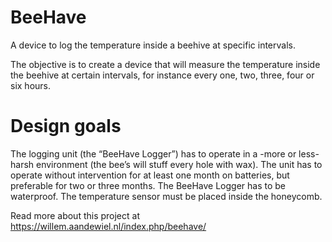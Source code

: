 # BeeHave
A device to log the temperature inside a beehive at specific intervals.

The objective is to create a device that will measure the temperature inside the beehive at certain intervals, 
for instance every one, two, three, four or six hours.

# Design goals
The logging unit (the “BeeHave Logger”) has to operate in a -more or less- harsh environment (the 
bee’s will stuff every hole with wax). The unit has to operate without intervention for at least one month on 
batteries, but preferable for two or three months. The BeeHave Logger has to be waterproof. The temperature 
sensor must be placed inside the honeycomb.


Read more about this project at https://willem.aandewiel.nl/index.php/beehave/
